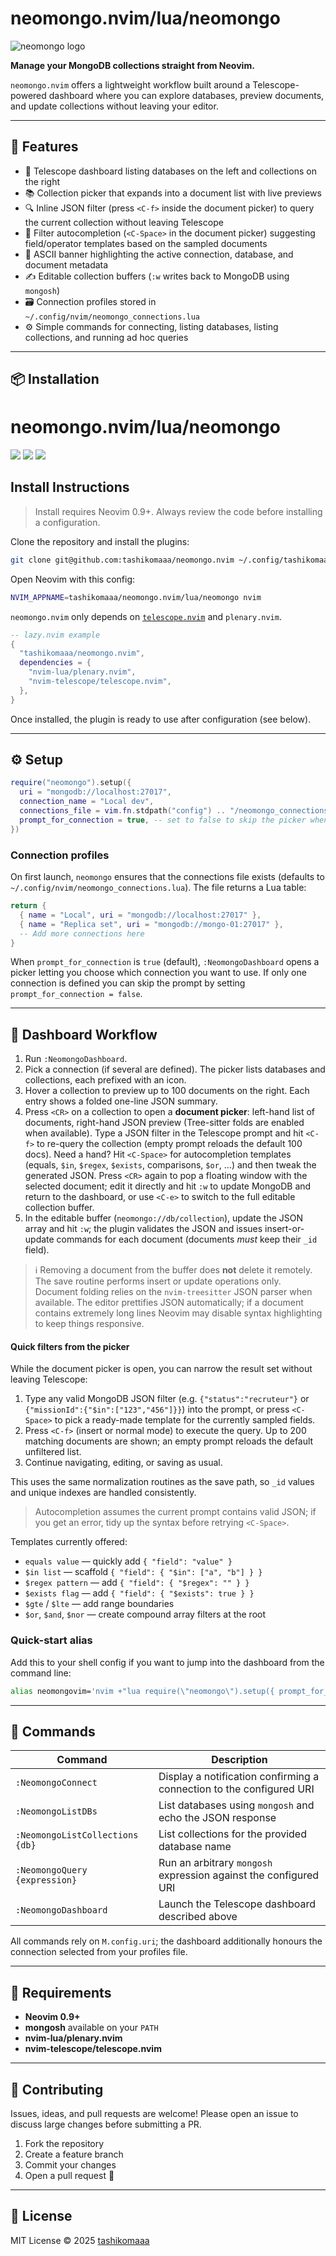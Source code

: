 # neomongo.nvim/lua/neomongo
![neomongo logo](https://github.com/tashikomaaa/neomongo.nvim/blob/a26f208c2c51a60479c30da5536f06e85c888545/assets/logo-full.png)

**Manage your MongoDB collections straight from Neovim.**

`neomongo.nvim` offers a lightweight workflow built around a Telescope-powered dashboard where you can explore databases, preview documents, and update collections without leaving your editor.

---

## 🚀 Features

- 🔭 Telescope dashboard listing databases on the left and collections on the right
- 📚 Collection picker that expands into a document list with live previews
- 🔍 Inline JSON filter (press `<C-f>` inside the document picker) to query the current collection without leaving Telescope
- 🤖 Filter autocompletion (`<C-Space>` in the document picker) suggesting field/operator templates based on the sampled documents
- 🧾 ASCII banner highlighting the active connection, database, and document metadata
- ✍️ Editable collection buffers (`:w` writes back to MongoDB using `mongosh`)
- 🗃️ Connection profiles stored in `~/.config/nvim/neomongo_connections.lua`
- ⚙️ Simple commands for connecting, listing databases, listing collections, and running ad hoc queries

---

## 📦 Installation
# neomongo.nvim/lua/neomongo

<a href="https://dotfyle.com/tashikomaaa/neomongonvim-lua-neomongo"><img src="https://dotfyle.com/tashikomaaa/neomongonvim-lua-neomongo/badges/plugins?style=flat" /></a>
<a href="https://dotfyle.com/tashikomaaa/neomongonvim-lua-neomongo"><img src="https://dotfyle.com/tashikomaaa/neomongonvim-lua-neomongo/badges/leaderkey?style=flat" /></a>
<a href="https://dotfyle.com/tashikomaaa/neomongonvim-lua-neomongo"><img src="https://dotfyle.com/tashikomaaa/neomongonvim-lua-neomongo/badges/plugin-manager?style=flat" /></a>


## Install Instructions

 > Install requires Neovim 0.9+. Always review the code before installing a configuration.

Clone the repository and install the plugins:

```sh
git clone git@github.com:tashikomaaa/neomongo.nvim ~/.config/tashikomaaa/neomongo.nvim
```

Open Neovim with this config:

```sh
NVIM_APPNAME=tashikomaaa/neomongo.nvim/lua/neomongo nvim
```
`neomongo.nvim` only depends on [`telescope.nvim`](https://github.com/nvim-telescope/telescope.nvim) and `plenary.nvim`.

```lua
-- lazy.nvim example
{
  "tashikomaaa/neomongo.nvim",
  dependencies = {
    "nvim-lua/plenary.nvim",
    "nvim-telescope/telescope.nvim",
  },
}
```

Once installed, the plugin is ready to use after configuration (see below).

---

## ⚙️ Setup

```lua
require("neomongo").setup({
  uri = "mongodb://localhost:27017",
  connection_name = "Local dev",
  connections_file = vim.fn.stdpath("config") .. "/neomongo_connections.lua",
  prompt_for_connection = true, -- set to false to skip the picker when only one entry exists
})
```

### Connection profiles

On first launch, `neomongo` ensures that the connections file exists (defaults to `~/.config/nvim/neomongo_connections.lua`). The file returns a Lua table:

```lua
return {
  { name = "Local", uri = "mongodb://localhost:27017" },
  { name = "Replica set", uri = "mongodb://mongo-01:27017" },
  -- Add more connections here
}
```

When `prompt_for_connection` is `true` (default), `:NeomongoDashboard` opens a picker letting you choose which connection you want to use. If only one connection is defined you can skip the prompt by setting `prompt_for_connection = false`.

---

## 🧭 Dashboard Workflow

1. Run `:NeomongoDashboard`.
2. Pick a connection (if several are defined). The picker lists databases and collections, each prefixed with an icon.
3. Hover a collection to preview up to 100 documents on the right. Each entry shows a folded one-line JSON summary.
4. Press `<CR>` on a collection to open a **document picker**: left-hand list of documents, right-hand JSON preview (Tree-sitter folds are enabled when available). Type a JSON filter in the Telescope prompt and hit `<C-f>` to re-query the collection (empty prompt reloads the default 100 docs). Need a hand? Hit `<C-Space>` for autocompletion templates (equals, `$in`, `$regex`, `$exists`, comparisons, `$or`, …) and then tweak the generated JSON. Press `<CR>` again to pop a floating window with the selected document; edit it directly and hit `:w` to update MongoDB and return to the dashboard, or use `<C-e>` to switch to the full editable collection buffer.
5. In the editable buffer (`neomongo://db/collection`), update the JSON array and hit `:w`; the plugin validates the JSON and issues insert-or-update commands for each document (documents *must* keep their `_id` field).

> ℹ️ Removing a document from the buffer does **not** delete it remotely. The save routine performs insert or update operations only. Document folding relies on the `nvim-treesitter` JSON parser when available.
> The editor prettifies JSON automatically; if a document contains extremely long lines Neovim may disable syntax highlighting to keep things responsive.

#### Quick filters from the picker

While the document picker is open, you can narrow the result set without leaving Telescope:

1. Type any valid MongoDB JSON filter (e.g. `{"status":"recruteur"}` or `{"missionId":{"$in":["123","456"]}}`) into the prompt, or press `<C-Space>` to pick a ready-made template for the currently sampled fields.
2. Press `<C-f>` (insert or normal mode) to execute the query. Up to 200 matching documents are shown; an empty prompt reloads the default unfiltered list.
3. Continue navigating, editing, or saving as usual.

This uses the same normalization routines as the save path, so `_id` values and unique indexes are handled consistently.
> Autocompletion assumes the current prompt contains valid JSON; if you get an error, tidy up the syntax before retrying `<C-Space>`.

Templates currently offered:

- `equals value` — quickly add `{ "field": "value" }`
- `$in list` — scaffold `{ "field": { "$in": ["a", "b"] } }`
- `$regex pattern` — add `{ "field": { "$regex": "" } }`
- `$exists flag` — add `{ "field": { "$exists": true } }`
- `$gte` / `$lte` — add range boundaries
- `$or`, `$and`, `$nor` — create compound array filters at the root

### Quick-start alias

Add this to your shell config if you want to jump into the dashboard from the command line:

```sh
alias neomongovim='nvim +"lua require(\"neomongo\").setup({ prompt_for_connection = true })" +"NeomongoDashboard"'
```

---

## 📜 Commands

| Command | Description |
|---------|-------------|
| `:NeomongoConnect` | Display a notification confirming a connection to the configured URI |
| `:NeomongoListDBs` | List databases using `mongosh` and echo the JSON response |
| `:NeomongoListCollections {db}` | List collections for the provided database name |
| `:NeomongoQuery {expression}` | Run an arbitrary `mongosh` expression against the configured URI |
| `:NeomongoDashboard` | Launch the Telescope dashboard described above |

All commands rely on `M.config.uri`; the dashboard additionally honours the connection selected from your profiles file.

---

## 🔧 Requirements

- **Neovim 0.9+**
- **mongosh** available on your `PATH`
- **nvim-lua/plenary.nvim**
- **nvim-telescope/telescope.nvim**

---

## 🤝 Contributing

Issues, ideas, and pull requests are welcome! Please open an issue to discuss large changes before submitting a PR.

1. Fork the repository
2. Create a feature branch
3. Commit your changes
4. Open a pull request 🚀

---

## 📄 License

MIT License © 2025 [tashikomaaa](https://github.com/tashikomaaa)
